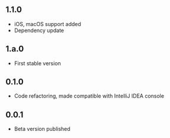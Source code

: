 ## 1.1.0

* iOS, macOS support added
* Dependency update

## 1.a.0

* First stable version

## 0.1.0

* Code refactoring, made compatible with IntelliJ IDEA console

## 0.0.1

* Beta version published
